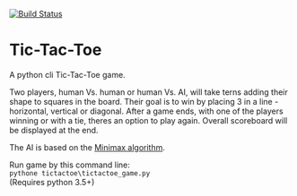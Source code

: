 [![Build Status](https://travis-ci.com/izmirli/Tic-Tac-Toe.svg?branch=master)](https://travis-ci.com/izmirli/Tic-Tac-Toe)

# Tic-Tac-Toe
A python cli Tic-Tac-Toe game.

Two players, human Vs. human or human Vs. AI, will take terns adding
their shape to squares in the board. Their goal is to win by placing
3 in a line - horizontal, vertical or diagonal.
After a game ends, with one of the players winning or with a tie, 
theres an option to play again.
Overall scoreboard will be displayed at the end.

The AI is based on the [Minimax algorithm](https://en.wikipedia.org/wiki/Minimax).

Run game by this command line:  
`pythone tictactoe\tictactoe_game.py`  
(Requires python 3.5+)
